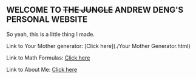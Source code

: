 ## WELCOME TO ~~THE JUNGLE~~ ANDREW DENG'S PERSONAL WEBSITE

So yeah, this is a little thing I made.


Link to Your Mother generator: [Click here](./Your Mother Generator.html)

Link to Math Formulas: [Click here](./math-formulas.md)

Link to About Me: [Click here](./aboutme.md)

